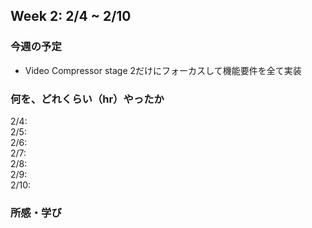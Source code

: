 ## Week 2: 2/4 ~ 2/10

### 今週の予定
- Video Compressor stage 2だけにフォーカスして機能要件を全て実装

### 何を、どれくらい（hr）やったか

2/4: 
<br>
2/5: 
<br>
2/6: 
<br>
2/7: 
<br>
2/8: 
<br>
2/9:
<br>
2/10: 
<br>

### 所感・学び

